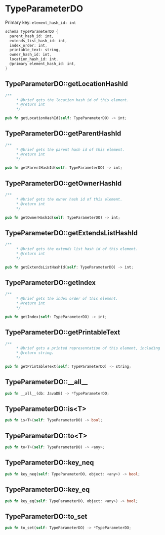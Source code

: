 # TypeParameterDO

Primary key: `element_hash_id: int`

```rust
schema TypeParameterDO {
  parent_hash_id: int,
  extends_list_hash_id: int,
  index_order: int,
  printable_text: string,
  owner_hash_id: int,
  location_hash_id: int,
  @primary element_hash_id: int,
}
```
## TypeParameterDO::getLocationHashId

```rust
/**
     * @brief gets the location hash id of this element.
     * @return int
     */
```
```rust
pub fn getLocationHashId(self: TypeParameterDO) -> int;
```
## TypeParameterDO::getParentHashId

```rust
/**
     * @brief gets the parent hash id of this element.
     * @return int
     */
```
```rust
pub fn getParentHashId(self: TypeParameterDO) -> int;
```
## TypeParameterDO::getOwnerHashId

```rust
/**
     * @brief gets the owner hash id of this element.
     * @return int
     */
```
```rust
pub fn getOwnerHashId(self: TypeParameterDO) -> int;
```
## TypeParameterDO::getExtendsListHashId

```rust
/**
     * @brief gets the extends list hash id of this element.
     * @return int
     */
```
```rust
pub fn getExtendsListHashId(self: TypeParameterDO) -> int;
```
## TypeParameterDO::getIndex

```rust
/**
     * @brief gets the index order of this element.
     * @return int
     */
```
```rust
pub fn getIndex(self: TypeParameterDO) -> int;
```
## TypeParameterDO::getPrintableText

```rust
/**
     * @brief gets a printed representation of this element, including its structure where applicable.
     * @return string.
     */
```
```rust
pub fn getPrintableText(self: TypeParameterDO) -> string;
```
## TypeParameterDO::\_\_all\_\_

```rust
pub fn __all__(db: JavaDB) -> *TypeParameterDO;
```
## TypeParameterDO::is\<T\>

```rust
pub fn is<T>(self: TypeParameterDO) -> bool;
```
## TypeParameterDO::to\<T\>

```rust
pub fn to<T>(self: TypeParameterDO) -> <any>;
```
## TypeParameterDO::key\_neq

```rust
pub fn key_neq(self: TypeParameterDO, object: <any>) -> bool;
```
## TypeParameterDO::key\_eq

```rust
pub fn key_eq(self: TypeParameterDO, object: <any>) -> bool;
```
## TypeParameterDO::to\_set

```rust
pub fn to_set(self: TypeParameterDO) -> *TypeParameterDO;
```
